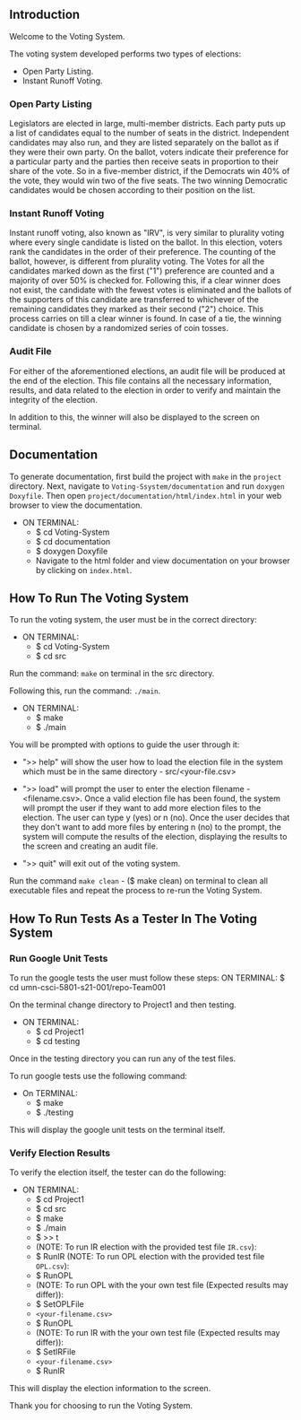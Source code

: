 ## Introduction

Welcome to the Voting System.

The voting system developed performs two types of elections:

* Open Party Listing.
* Instant Runoff Voting.


### Open Party Listing

Legislators are elected in large, multi-member districts. Each party puts up a list of candidates equal
to the number of seats in the district. Independent candidates may also run, and they are listed separately
on the ballot as if they were their own party. On the ballot, voters indicate their preference for a particular
party and the parties then receive seats in proportion to their share of the vote. So in a five-member district,
if the Democrats win 40% of the vote, they would win two of the five seats. The two winning Democratic candidates
would be chosen according to their position on the list.

### Instant Runoff Voting

Instant runoff voting, also known as "IRV", is very similar to plurality voting where every single
candidate is listed on the ballot. In this election, voters rank the candidates in the order of
their preference. The counting of the ballot, however, is different from plurality voting. The Votes
for all the candidates marked down as the first ("1") preference are counted and a majority of over
50% is checked for. Following this, if a clear winner does not exist, the candidate with the fewest
votes is eliminated and the ballots of the supporters of this candidate are transferred to whichever
of the remaining candidates they marked as their second ("2") choice. This process carries on till a clear
winner is found. In case of a tie, the winning candidate is chosen by a randomized series of coin tosses.

### Audit File

For either of the aforementioned elections, an audit file will be produced at the end of the election.
This file contains all the necessary information, results, and data related to the election in order to
verify and maintain the integrity of the election.

In addition to this, the winner will also be displayed to the screen on terminal.


## Documentation 

To generate documentation, first build the project with `make` in the `project` directory.
Next, navigate to `Voting-Ssystem/documentation` and run `doxygen Doxyfile`.
Then open `project/documentation/html/index.html` in your web browser to view the documentation.

* ON TERMINAL: 
    * $ cd Voting-System
    * $ cd documentation
    * $ doxygen Doxyfile
    * Navigate to the html folder and view documentation on your browser by clicking on `index.html`.

## How To Run The Voting System

To run the voting system, the user must be in the correct directory:

* ON TERMINAL: 
    * $ cd Voting-System
    * $ cd src

Run the command: `make` on terminal in the src directory.

Following this, run the command: `./main`.

* ON TERMINAL: 
    * $ make
    * $ ./main

You will be prompted with options to guide the user through it:

* ">> help" will show the user how to load the election file in the system
which must be in the same directory - src/<your-file.csv>

* ">> load" will prompt the user to enter the election filename - <filename.csv>. Once a valid election file has been found, the system will
prompt the user if they want to add more election files to the election. The user can type y (yes) or n (no). Once the user decides that they don't want to add more files by entering n (no) to the prompt, the system will compute the results of the election, displaying the results to the screen and creating an audit file.

* ">> quit" will exit out of the voting system.

Run the command `make clean` - ($ make clean) on terminal to clean all
executable files and repeat the process to re-run the Voting System.

## How To Run Tests As a Tester In The Voting System

### Run Google Unit Tests

To run the google tests the user must follow these steps:
 ON TERMINAL: $ cd umn-csci-5801-s21-001/repo-Team001

On the terminal change directory to Project1 and then testing.

* ON TERMINAL: 
    * $ cd Project1
    * $ cd testing

Once in the testing directory you can run any of the test files.

To run google tests use the following command:

* On TERMINAL: 
    * $ make
    * $ ./testing

This will display the google unit tests on the terminal itself. 

### Verify Election Results

To verify the election itself, the tester can do the following: 

* ON TERMINAL: 
    * $ cd Project1
    * $ cd src
    * $ make
    * $ ./main
    * $ >> t
    * (NOTE: To run IR election with the provided test file `IR.csv`):
    * $ RunIR 
    (NOTE: To run OPL election with the provided test file `OPL.csv`):
    * $ RunOPL 
    * (NOTE: To run OPL with the your own test file (Expected results may differ)):
    * $ SetOPLFile
    * `<your-filename.csv>`
    * $ RunOPL
    * (NOTE: To run IR with the your own test file (Expected results may differ)):
    * $ SetIRFile
    * `<your-filename.csv>`
    * $ RunIR

This will display the election information to the screen. 

Thank you for choosing to run the Voting System.
